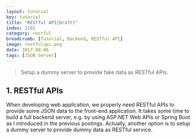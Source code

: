 ```yaml
---
layout: tutorial
key: tutorial
title: "RESTful API[Draft]"
index: 2201
category: restful
breadcrumb: [Tutorial, Backend, RESTful API]
image: restfulapi.png
date: 2017-08-06
tags: [JSON Server]
---
```


> Setup a dummy server to provide fake data as RESTful APIs.

## 1. RESTful APIs
When developing web application, we properly need RESTful APIs to provide some JSON data to the front-end application. It takes some time to build a full backend server, e.g. by using ASP.NET Web APIs or Spring Boot as I introduced in the previous postings. Actually, another option is to setup a dummy server to provide dummy data as RESTful service.
